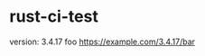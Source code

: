 # rust-ci-test

<!-- x-release-please-start-version -->

version: 3.4.17 foo
https://example.com/3.4.17/bar

<!-- x-release-please-end -->
